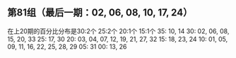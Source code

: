 ## 第81组（最后一期：02, 06, 08, 10, 17, 24）

在上20期的百分比分布是30:2个 25:2个 20:1个 15:1个
35: 10, 14
30: 02, 06, 08, 15, 20, 33
25: 17, 30
20: 03, 04, 07, 12, 19, 21, 27, 32
15: 18, 23, 24
10: 01, 05, 09, 11, 16, 22, 25, 28, 29
05: 31
00: 13, 26
